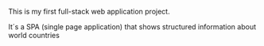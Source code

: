 This is my first full-stack web application project.

It´s a SPA (single page application) that shows structured information about world countries


